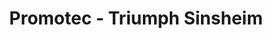 ---
title: "Promotec - Triumph Sinsheim"
url: /sinsheim/promotec-triumph-sinsheim/
shop: Motorrad
---